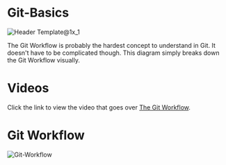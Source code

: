 # Git-Basics
![Header Template@1x_1](https://github.com/Carranco-Codes/Git-Basics/assets/10298176/48ead034-6f2c-4353-b5cb-46343052175a)

The Git Workflow is probably the hardest concept to understand in Git. It doesn't have to be complicated though. This diagram simply breaks down the Git Workflow visually.

# Videos
Click the link to view the video that goes over [The Git Workflow](https://youtu.be/eucPlQcqGg8).

# Git Workflow
![Git-Workflow](https://github.com/Carranco-Codes/Git-Basics/assets/10298176/24011bac-e375-49ae-a23f-d0fa307d1bd3)
